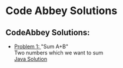 # Code Abbey Solutions

<h2> CodeAbbey Solutions: </h2>

<p>
  <ul>
    <li> <a href= http://www.codeabbey.com/index/task_view/sum-of-two target="_blank" > Problem 1: </a> "Sum A+B" <br>
          Two numbers which we want to sum <br>
         <a href= https://github.com/meganroche/CodeAbbeySolutions/Java/sum_a_b.java target="_blank" > Java Solution </a></li>
    
  </ul>
 </p>

